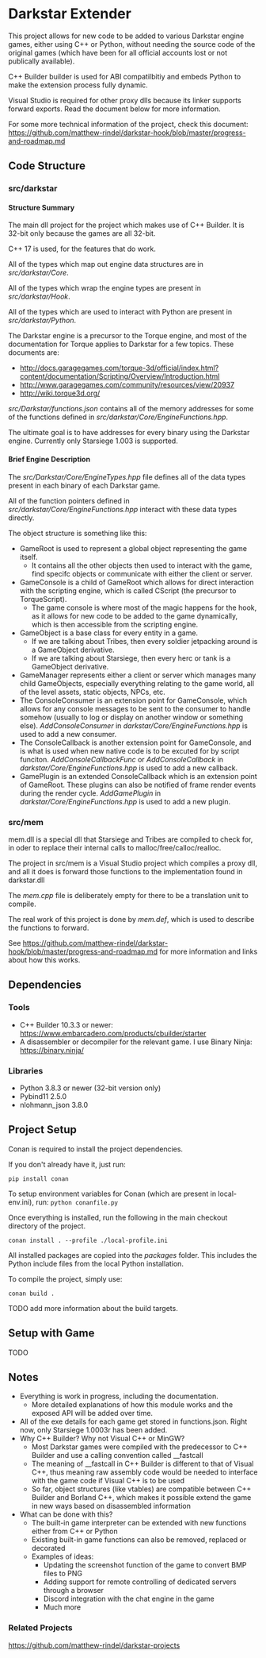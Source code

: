 # Darkstar Extender
This project allows for new code to be added to various Darkstar engine games, either using C++ or Python, without needing the source code of the original games (which have been for all official accounts lost or not publically available).

C++ Builder builder is used for ABI compatilbitiy and embeds Python to make the extension process fully dynamic.

Visual Studio is required for other proxy dlls because its linker supports forward exports. Read the document below for more information.

For some more technical information of the project, check this document: https://github.com/matthew-rindel/darkstar-hook/blob/master/progress-and-roadmap.md

## Code Structure
### src/darkstar
#### Structure Summary
The main dll project for the project which makes use of C++ Builder. It is 32-bit only because the games are all 32-bit.

C++ 17 is used, for the features that do work.

All of the types which map out engine data structures are in _src/darkstar/Core_.

All of the types which wrap the engine types are present in _src/darkstar/Hook_.

All of the types which are used to interact with Python are present in _src/darkstar/Python_.

The Darkstar engine is a precursor to the Torque engine, and most of the documentation for Torque applies to Darkstar for a few topics. These documents are:
* http://docs.garagegames.com/torque-3d/official/index.html?content/documentation/Scripting/Overview/Introduction.html
* http://www.garagegames.com/community/resources/view/20937
* http://wiki.torque3d.org/

_src/Darkstar/functions.json_ contains all of the memory addresses for some of the functions defined in _src/darkstar/Core/EngineFunctions.hpp_.

The ultimate goal is to have addresses for every binary using the Darkstar engine. Currently only Starsiege 1.003 is supported.
#### Brief Engine Description
The _src/Darkstar/Core/EngineTypes.hpp_ file defines all of the data types present in each binary of each Darkstar game.

All of the function pointers defined in _src/darkstar/Core/EngineFunctions.hpp_ interact with these data types directly.

The object structure is something like this:
* GameRoot is used to represent a global object representing the game itself.
    * It contains all the other objects then used to interact with the game, find specifc objects or communicate with either the client or server.
* GameConsole is a child of GameRoot which allows for direct interaction with the scripting engine, which is called CScript (the precursor to TorqueScript).
    * The game console is where most of the magic happens for the hook, as it allows for new code to be added to the game dynamically, which is then accessible from the scripting engine.
* GameObject is a base class for every entity in a game. 
    * If we are talking about Tribes, then every soldier jetpacking around is a GameObject derivative. 
    * If we are talking about Starsiege, then every herc or tank is a GameObject derivative.
* GameManager represents either a client or server which manages many child GameObjects, especially everything relating to the game world, all of the level assets, static objects, NPCs, etc.
* The ConsoleConsumer is an extension point for GameConsole, which allows for any console messages to be sent to the consumer to handle somehow (usually to log or display on another window or something else). _AddConsoleConsumer_ in _darkstar/Core/EngineFunctions.hpp_ is used to add a new consumer.
* The ConsoleCallback is another extension point for GameConsole, and is what is used when new native code is to be excuted for by script funciton. _AddConsoleCallbackFunc_ or _AddConsoleCallback_ in _darkstar/Core/EngineFunctions.hpp_ is used to add a new callback.
* GamePlugin is an extended ConsoleCallback which is an extension point of GameRoot. These plugins can also be notified of frame render events during the render cycle. _AddGamePlugin_ in _darkstar/Core/EngineFunctions.hpp_ is used to add a new plugin.

### src/mem
mem.dll is a special dll that Starsiege and Tribes are compiled to check for, in oder to replace their internal calls to malloc/free/calloc/realloc.

The project in src/mem is a Visual Studio project which compiles a proxy dll, and all it does is forward those functions to the implementation found in darkstar.dll

The _mem.cpp_ file is deliberately empty for there to be a translation unit to compile.

The real work of this project is done by _mem.def_, which is used to describe the functions to forward.

See https://github.com/matthew-rindel/darkstar-hook/blob/master/progress-and-roadmap.md for more information and links about how this works.

## Dependencies
### Tools
* C++ Builder 10.3.3 or newer: https://www.embarcadero.com/products/cbuilder/starter
* A disassembler or decompiler for the relevant game. I use Binary Ninja: https://binary.ninja/
### Libraries
* Python 3.8.3 or newer (32-bit version only)
* Pybind11 2.5.0
* nlohmann_json 3.8.0

## Project Setup
Conan is required to install the project dependencies.

If you don't already have it, just run:

``pip install conan``

To setup environment variables for Conan (which are present in local-env.ini), run:
```python conanfile.py```

Once everything is installed, run the following in the main checkout directory of the project.

``conan install . --profile ./local-profile.ini``

All installed packages are copied into the _packages_ folder. This includes the Python include files from the local Python installation.

To compile the project, simply use:

``conan build .``

TODO add more information about the build targets.

## Setup with Game
TODO

## Notes
* Everything is work in progress, including the documentation.
    * More detailed explanations of how this module works and the exposed API will be added over time.
* All of the exe details for each game get stored in functions.json. Right now, only Starsiege 1.0003r has been added.
* Why C++ Builder? Why not Visual C++ or MinGW?
    * Most Darkstar games were compiled with the predecessor to C++ Builder and use a calling convention called __fastcall
    * The meaning of __fastcall in C++ Builder is different to that of Visual C++, thus meaning raw assembly code would be needed to interface with the game code if Visual C++ is to be used
    * So far, object structures (like vtables) are compatible between C++ Builder and Borland C++, which makes it possible extend the game in new ways based on disassembled information  
* What can be done with this?
    * The built-in game interpreter can be extended with new functions either from C++ or Python
    * Existing built-in game functions can also be removed, replaced or decorated
    * Examples of ideas:
        * Updating the screenshot function of the game to convert BMP files to PNG
        * Adding support for remote controlling of dedicated servers through a browser
        * Discord integration with the chat engine in the game
        * Much more

### Related Projects
https://github.com/matthew-rindel/darkstar-projects
